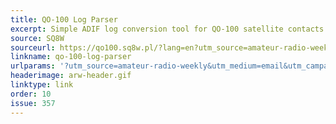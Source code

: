 ```yaml
---
title: QO-100 Log Parser
excerpt: Simple ADIF log conversion tool for QO-100 satellite contacts.
source: SQ8W
sourceurl: https://qo100.sq8w.pl/?lang=en?utm_source=amateur-radio-weekly
linkname: qo-100-log-parser
urlparams: '?utm_source=amateur-radio-weekly&utm_medium=email&utm_campaign=newsletter'
headerimage: arw-header.gif
linktype: link
order: 10
issue: 357
---
```

